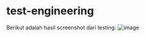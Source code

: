 # test-engineering

Berikut adalah hasil screenshot dari testing: 
![image](https://github.com/user-attachments/assets/0bb861a0-eabe-49ea-bf53-1cf07e4e238e)
